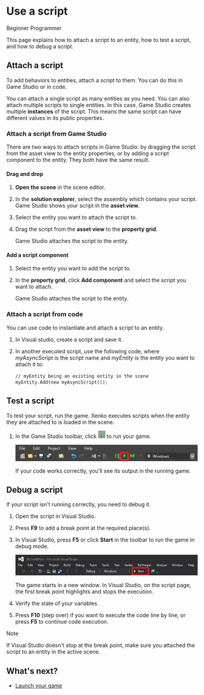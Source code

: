 # Use a script

<span class="label label-doc-level">Beginner</span>
<span class="label label-doc-audience">Programmer</span>

This page explains how to attach a script to an entity, how to test a script, and how to debug a script.

## Attach a script

To add behaviors to entities, attach a script to them. You can do this in Game Studio or in code.

You can attach a single script as many entities as you need. You can also attach multiple scripts to single entities. In this case, Game Studio creates multiple **instances** of the script. This means the same script can have different values in its public properties.

### Attach a script from Game Studio

There are two ways to attach scripts in Game Studio: by dragging the script from the asset view to the entity properties, or by adding a script component to the entity. They both have the same result.

#### Drag and drop

1. **Open the scene** in the scene editor.

2. In the **solution explorer**, select the assembly which contains your script. Game Studio shows your script in the **asset view**.

3. Select the entity you want to attach the script to.

4. Drag the script from the **asset view** to the **property grid**.
   
   Game Studio attaches the script to the entity.

#### Add a script component

1. Select the entity you want to add the script to.

2. In the **property grid**, click **Add component** and select the script you want to attach.

    Game Studio attaches the script to the entity.

### Attach a script from code

You can use code to instantiate and attach a script to an entity.

1. In Visual studio, create a script and save it.

2. In another executed script, use the following code, where *myAsyncScript* is the script name and *myEntity* is the entity you want to attach it to:

    ```Code: 
    // myEntity being an existing entity in the scene
    myEntity.Add(new myAsyncScript());
    ```

## Test a script

To test your script, run the game. Xenko executes scripts when the entity they are attached to is loaded in the scene.

1. In the Game Studio toolbar, click ![Play icon](media/use-a-script-play-icon.png) to run your game.

    ![Game Studio play button](media/game-studio-toolbar-build-button.png)

    If your code works correctly, you'll see its output in the running game. 

## Debug a script

If your script isn't running correctly, you need to debug it.

1. Open the script in Visual Studio.

2. Press **F9** to add a break point at the required place(s).

4. In Visual Studio, press **F5** or click **Start** in the toolbar to run the game in debug mode.

   ![Visual Studio Start button](media/visual-studio-start-button.png)

   The game starts in a new window. In Visual Studio, on the script page, the first break point highlights and stops the execution.
   
5. Verify the state of your variables.

6. Press **F10** (step over) if you want to execute the code line by line, or press **F5** to continue code execution.

> [!Note]
> If Visual Studio doesn't stop at the break point, make sure you attached the script to an entity in the active scene.

## What's next?

* [Launch your game](launch-a-game.md)